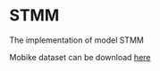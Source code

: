 # STMM
The implementation of model STMM

Mobike dataset can be download [here](	https://www.dropbox.com/s/vfty8kqb4s1o0rr/MOBIKE_CUP_2017.zip?dl=0)
